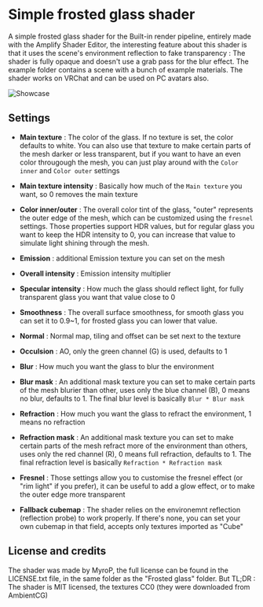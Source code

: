 # Simple frosted glass shader

A simple frosted glass shader for the Built-in render pipeline, entirely made with the Amplify Shader Editor, the interesting feature about this shader is that it uses the scene's environment reflection to fake transparency : The shader is fully opaque and doesn't use a grab pass for the blur effect. The example folder contains a scene with a bunch of example materials.
The shader works on VRChat and can be used on PC avatars also.

![Showcase](https://github.com/MyroG/MyroP-shader-dump/blob/master/Frosted%20glass/Examples/example.gif)

## Settings

- **Main texture** : The color of the glass. If no texture is set, the color defaults to white.
You can also use that texture to make certain parts of the mesh darker or less transparent, but if you want to have an even color througough the mesh, you can just play around with the ```Color inner``` and ```Color outer``` settings

- **Main texture intensity** : Basically how much of the ```Main texture``` you want, so 0 removes the main texture

- **Color inner/outer** : The overall color tint of the glass, "outer" represents the outer edge of the mesh, which can be customized using the ```fresnel``` settings.
Those properties support HDR values, but for regular glass you want to keep the HDR intensity to 0, you can increase that value to simulate light shining through the mesh.

- **Emission** : additional Emission texture you can set on the mesh

- **Overall intensity** : Emission intensity multiplier

- **Specular intensity** : How much the glass should reflect light, for fully transparent glass you want that value close to 0

- **Smoothness** : The overall surface smoothness, for smooth glass you can set it to 0.9~1, for frosted glass you can lower that value.

- **Normal** : Normal map, tiling and offset can be set next to the texture

- **Occulsion** : AO, only the green channel (G) is used, defaults to 1

- **Blur** : How much you want the glass to blur the environment

- **Blur mask** : An additional mask texture you can set to make certain parts of the mesh blurier than other, uses only the blue channel (B), 0 means no blur, defaults to 1. The final blur level is basically ```Blur * Blur mask```

- **Refraction** : How much you want the glass to refract the environment, 1 means no refraction

- **Refraction mask** : An additional mask texture you can set to make certain parts of the mesh refract more of the environment than others, uses only the red channel (R), 0 means full refraction, defaults to 1. The final refraction level is basically ```Refraction * Refraction mask```

- **Fresnel** : Those settings allow you to customise the fresnel effect (or "rim light" if you prefer), it can be useful to add a glow effect, or to make the outer edge more transparent

- **Fallback cubemap** : The shader relies on the environemnt reflection (reflection probe) to work properly. If there's none, you can set your own cubemap in that field, accepts only textures imported as "Cube"

## License and credits

The shader was made by MyroP, the full license can be found in the LICENSE.txt file, in the same folder as the "Frosted glass" folder.
But TL;DR : The shader is MIT licensed, the textures CC0 (they were downloaded from AmbientCG)

